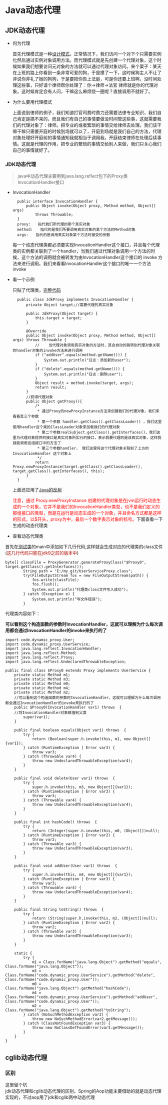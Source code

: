 # Java动态代理

## JDK动态代理
* 何为代理

	首先代理模式是一种[设计模式](https://github.com/shanyao19940801/BookeNote/blob/master/ReadingNotes/DaHuaSheJiMoShi/src/main/java/com/yao/chapter07_daili/%E4%BB%A3%E7%90%86%E6%A8%A1%E5%BC%8F.md)。正常情况下，我们访问一个对下个只需要实例化然后通过实例对象调用方法。而代理模式就是先创建一个代理对象，这个时候如果我们想要访问元对象的方法就可以通过代理对象访问。来个栗子：某天在上班的路上你看到一条非常可爱的狗，于是摸了一下，这时候狗主人不让了非说你非礼了她的狗狗，于是要把你告上法庭，可是你还要上班啊，没时间处理这些事，只好请个律师帮你处理了：你->律师->法官 律师就是你的代理对象。这时候肯定会有人问，干嘛这么麻烦绕一圈呢？直接调用不就好了。

* 为什么要用代理模式
	
	上面说到律师的例子，我们知道打官司费时费力还需要法律专业知识，我们自己肯定是搞不来的，而且我们有自己的事情要做没时间管这些事，这就需要我们的代理对象了：律师。把专业的或者繁琐的事情交给律师去处理。我们该干嘛干嘛只需要开庭的时候到场就可以了，开庭到场就是我们自己的方法，代理对象处理好开庭前的事情通知我就相当于调用我，开庭结束律师在处理后续事情。这就是代理的作用，把专业的繁琐的事情交给别人来做，我们只关心我们自己的事情就好了。

### JDK动态代理

> java中动态代理主要用到java.lang.reflect包下的Proxy类InvocationHandler接口

* InvocationHandler

		public interface InvocationHandler {
		    public Object invoke(Object proxy, Method method, Object[] args)
		        throws Throwable;
		}
		proxy:　　指代我们所代理的那个真实对象
		method:　　指代的是我们所要调用真实对象的某个方法的Method对象
		args:　　指代的是调用真实对象某个方法时接受的参数


	每一个动态代理类都必须要实现InvocationHandler这个接口，并且每个代理类的实例都关联到了一个handler，当我们通过代理对象调用一个方法的时候，这个方法的调用就会被转发为由InvocationHandler这个接口的 invoke 方法来进行调用。我们来看看InvocationHandler这个接口的唯一一个方法 invoke 

* 看一个示例
 
	只贴了代理类，[完整代码](https://github.com/shanyao19940801/BookeNote/tree/master/java/javaknowledge/src/main/java/code/dynamic_proxy)

		public class JdkProxy implements InvocationHandler {
		    private Object target;//需要代理的真实对象
		
		    public JdkProxy(Object target) {
		        this.target = target;
		    }
		
		    @Override
		    public Object invoke(Object proxy, Method method, Object[] args) throws Throwable {
		        //    当代理对象调用真实对象的方法时，其会自动的跳转到代理对象关联的handler对象的invoke方法来进行调用
		        if ("addUser".equals(method.getName())) {
		            System.out.println("日志：添加新的user");
		        }
		        if ("delete".equals(method.getName())) {
		            System.out.println("日志：删除user");
		        }
		        Object result = method.invoke(target, args);
		        return result;
		    }
		    //获得代理对象
		    public Object getProxy(){
		        /*
		         * 通过Proxy的newProxyInstance方法来创建我们的代理对象，我们来看看其三个参数
		         * 第一个参数 handler.getClass().getClassLoader() ，我们这里使用handler这个类的ClassLoader对象来加载我们的代理对象
		         * 第二个参数realSubject.getClass().getInterfaces()，我们这里为代理对象提供的接口是真实对象所实行的接口，表示我要代理的是该真实对象，这样我就能调用这组接口中的方法了
		         * 第三个参数handler， 我们这里将这个代理对象关联到了上方的 InvocationHandler 这个对象上
		         */
		        return Proxy.newProxyInstance(target.getClass().getClassLoader(), target.getClass().getInterfaces(), this);
		    }
		}

	上面还应用了[Java的反射](https://github.com/shanyao19940801/BookeNote/blob/master/java/file/Java%E5%8F%8D%E5%B0%84.md)

	<font color = red>注意，通过 Proxy.newProxyInstance 创建的代理对象是在jvm运行时动态生成的一个对象，它并不是我们的InvocationHandler类型，也不是我们定义的那组接口的类型，而是在运行是动态生成的一个对象，并且命名方式都是这样的形式，以$开头，proxy为中，最后一个数字表示对象的标号。</font>下面查看一下生成的动态代理类

* 查看动态代理类

首先在[测试类](https://github.com/shanyao19940801/BookeNote/blob/master/java/javaknowledge/src/main/java/code/dynamic_proxy/Main.java)的main中添加如下几行代码,这样就会生成对应的代理类的class文件(<font color=bule>这几行代码只能在jdk9之前的版本中</font>)

	byte[] classFile = ProxyGenerator.generateProxyClass("$Proxy0", target.getClass().getInterfaces());
	        String path = "E:/my_git/UserServiceProxy.class";
	        try(FileOutputStream fos = new FileOutputStream(path)) {
	            fos.write(classFile);
	            fos.flush();
	            System.out.println("代理类class文件写入成功");
	        } catch (Exception e) {
	            System.out.println("写文件错误");
	        }

代理类内容如下：

**可以看到这个构造函数的参数时InvocationHandler，这就可以理解为什么每次调用都会通过InvocationHandler的invoke来执行的了**

	import code.dynamic_proxy.User;
	import code.dynamic_proxy.UserService;
	import java.lang.reflect.InvocationHandler;
	import java.lang.reflect.Method;
	import java.lang.reflect.Proxy;
	import java.lang.reflect.UndeclaredThrowableException;
	
	public final class $Proxy0 extends Proxy implements UserService {
	    private static Method m1;
	    private static Method m3;
	    private static Method m0;
	    private static Method m4;
	    private static Method m2;
		//可以看到这个构造函数的参数时InvocationHandler，这就可以理解为什么每次调用都会通过InvocationHandler的invoke来执行的了
	    public $Proxy0(InvocationHandler var1) throws  {
		//将InvocationHandler对象赋值到父类
	        super(var1);
	    }
	
	    public final boolean equals(Object var1) throws  {
	        try {
	            return (Boolean)super.h.invoke(this, m1, new Object[]{var1});
	        } catch (RuntimeException | Error var3) {
	            throw var3;
	        } catch (Throwable var4) {
	            throw new UndeclaredThrowableException(var4);
	        }
	    }
	
	    public final void delete(User var1) throws  {
	        try {
	            super.h.invoke(this, m3, new Object[]{var1});
	        } catch (RuntimeException | Error var3) {
	            throw var3;
	        } catch (Throwable var4) {
	            throw new UndeclaredThrowableException(var4);
	        }
	    }
	
	    public final int hashCode() throws  {
	        try {
	            return (Integer)super.h.invoke(this, m0, (Object[])null);
	        } catch (RuntimeException | Error var2) {
	            throw var2;
	        } catch (Throwable var3) {
	            throw new UndeclaredThrowableException(var3);
	        }
	    }
	
	    public final void addUser(User var1) throws  {
	        try {
	            super.h.invoke(this, m4, new Object[]{var1});
	        } catch (RuntimeException | Error var3) {
	            throw var3;
	        } catch (Throwable var4) {
	            throw new UndeclaredThrowableException(var4);
	        }
	    }
	
	    public final String toString() throws  {
	        try {
	            return (String)super.h.invoke(this, m2, (Object[])null);
	        } catch (RuntimeException | Error var2) {
	            throw var2;
	        } catch (Throwable var3) {
	            throw new UndeclaredThrowableException(var3);
	        }
	    }
	
	    static {
	        try {
	            m1 = Class.forName("java.lang.Object").getMethod("equals", Class.forName("java.lang.Object"));
	            m3 = Class.forName("code.dynamic_proxy.UserService").getMethod("delete", Class.forName("code.dynamic_proxy.User"));
	            m0 = Class.forName("java.lang.Object").getMethod("hashCode");
	            m4 = Class.forName("code.dynamic_proxy.UserService").getMethod("addUser", Class.forName("code.dynamic_proxy.User"));
	            m2 = Class.forName("java.lang.Object").getMethod("toString");
	        } catch (NoSuchMethodException var2) {
	            throw new NoSuchMethodError(var2.getMessage());
	        } catch (ClassNotFoundException var3) {
	            throw new NoClassDefFoundError(var3.getMessage());
	        }
	    }
	}

## cglib动态代理

### 区别
这里留个坑<br>
jdk动态代理和cglib动态代理的区别，Spring的Aop功能主要借助的就是动态代理实现的，不过aop用了jdk和cglib两中动态代理
